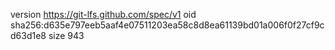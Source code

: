 version https://git-lfs.github.com/spec/v1
oid sha256:d635e797eeb5aaf4e07511203ea58c8d8ea61139bd01a006f0f27cf9cd63d1e8
size 943
